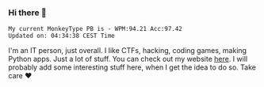 ### Hi there 👋
<!-- PB START -->
```
My current MonkeyType PB is - WPM:94.21 Acc:97.42
Updated on: 04:34:38 CEST Time
```
<!-- PB END -->
I'm an IT person, just overall. I like CTFs, hacking, coding games, making Python apps. Just a lot of stuff.
You can check out my website [here](https://skill3472.github.io/).
I will probably add some interesting stuff here, when I get the idea to do so. Take care ❤️
